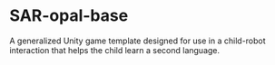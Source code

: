 # SAR-opal-base
A generalized Unity game template designed for use in a child-robot interaction that helps the child learn a second language.
